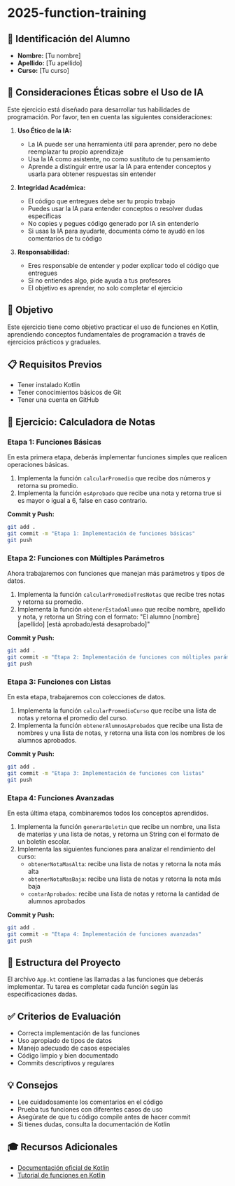 # 2025-function-training

## 👤 Identificación del Alumno
- **Nombre:** [Tu nombre]
- **Apellido:** [Tu apellido]
- **Curso:** [Tu curso]

## 🤖 Consideraciones Éticas sobre el Uso de IA
Este ejercicio está diseñado para desarrollar tus habilidades de programación. Por favor, ten en cuenta las siguientes consideraciones:

1. **Uso Ético de la IA:**
   - La IA puede ser una herramienta útil para aprender, pero no debe reemplazar tu propio aprendizaje
   - Usa la IA como asistente, no como sustituto de tu pensamiento
   - Aprende a distinguir entre usar la IA para entender conceptos y usarla para obtener respuestas sin entender

2. **Integridad Académica:**
   - El código que entregues debe ser tu propio trabajo
   - Puedes usar la IA para entender conceptos o resolver dudas específicas
   - No copies y pegues código generado por IA sin entenderlo
   - Si usas la IA para ayudarte, documenta cómo te ayudó en los comentarios de tu código

3. **Responsabilidad:**
   - Eres responsable de entender y poder explicar todo el código que entregues
   - Si no entiendes algo, pide ayuda a tus profesores
   - El objetivo es aprender, no solo completar el ejercicio

## 🎯 Objetivo
Este ejercicio tiene como objetivo practicar el uso de funciones en Kotlin, aprendiendo conceptos fundamentales de programación a través de ejercicios prácticos y graduales.

## 📋 Requisitos Previos
- Tener instalado Kotlin
- Tener conocimientos básicos de Git
- Tener una cuenta en GitHub

## 🚀 Ejercicio: Calculadora de Notas

### Etapa 1: Funciones Básicas
En esta primera etapa, deberás implementar funciones simples que realicen operaciones básicas.

1. Implementa la función `calcularPromedio` que recibe dos números y retorna su promedio.
2. Implementa la función `esAprobado` que recibe una nota y retorna true si es mayor o igual a 6, false en caso contrario.

**Commit y Push:**
```bash
git add .
git commit -m "Etapa 1: Implementación de funciones básicas"
git push
```

### Etapa 2: Funciones con Múltiples Parámetros
Ahora trabajaremos con funciones que manejan más parámetros y tipos de datos.

1. Implementa la función `calcularPromedioTresNotas` que recibe tres notas y retorna su promedio.
2. Implementa la función `obtenerEstadoAlumno` que recibe nombre, apellido y nota, y retorna un String con el formato: "El alumno [nombre] [apellido] [está aprobado/está desaprobado]"

**Commit y Push:**
```bash
git add .
git commit -m "Etapa 2: Implementación de funciones con múltiples parámetros"
git push
```

### Etapa 3: Funciones con Listas
En esta etapa, trabajaremos con colecciones de datos.

1. Implementa la función `calcularPromedioCurso` que recibe una lista de notas y retorna el promedio del curso.
2. Implementa la función `obtenerAlumnosAprobados` que recibe una lista de nombres y una lista de notas, y retorna una lista con los nombres de los alumnos aprobados.

**Commit y Push:**
```bash
git add .
git commit -m "Etapa 3: Implementación de funciones con listas"
git push
```

### Etapa 4: Funciones Avanzadas
En esta última etapa, combinaremos todos los conceptos aprendidos.

1. Implementa la función `generarBoletin` que recibe un nombre, una lista de materias y una lista de notas, y retorna un String con el formato de un boletín escolar.
2. Implementa las siguientes funciones para analizar el rendimiento del curso:
   - `obtenerNotaMasAlta`: recibe una lista de notas y retorna la nota más alta
   - `obtenerNotaMasBaja`: recibe una lista de notas y retorna la nota más baja
   - `contarAprobados`: recibe una lista de notas y retorna la cantidad de alumnos aprobados

**Commit y Push:**
```bash
git add .
git commit -m "Etapa 4: Implementación de funciones avanzadas"
git push
```

## 📝 Estructura del Proyecto
El archivo `App.kt` contiene las llamadas a las funciones que deberás implementar. Tu tarea es completar cada función según las especificaciones dadas.

## ✅ Criterios de Evaluación
- Correcta implementación de las funciones
- Uso apropiado de tipos de datos
- Manejo adecuado de casos especiales
- Código limpio y bien documentado
- Commits descriptivos y regulares

## 💡 Consejos
- Lee cuidadosamente los comentarios en el código
- Prueba tus funciones con diferentes casos de uso
- Asegúrate de que tu código compile antes de hacer commit
- Si tienes dudas, consulta la documentación de Kotlin

## 🎓 Recursos Adicionales
- [Documentación oficial de Kotlin](https://kotlinlang.org/docs/home.html)
- [Tutorial de funciones en Kotlin](https://kotlinlang.org/docs/functions.html)